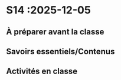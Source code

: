 # S14 :<!-- varexp:begin S14 -->2025-12-05<!-- varexp:end -->

## À préparer avant la classe

## Savoirs essentiels/Contenus

## Activités en classe

